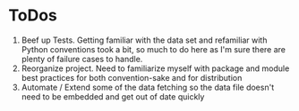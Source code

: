 # ToDos

1. Beef up Tests. Getting familiar with the data set and refamiliar with Python conventions took a bit, so much to do here as I'm sure there are plenty of failure cases to handle.
2. Reorganize project. Need to familiarize myself with package and module best practices for both convention-sake and for distribution
3. Automate / Extend some of the data fetching so the data file doesn't need to be embedded and get out of date quickly 
